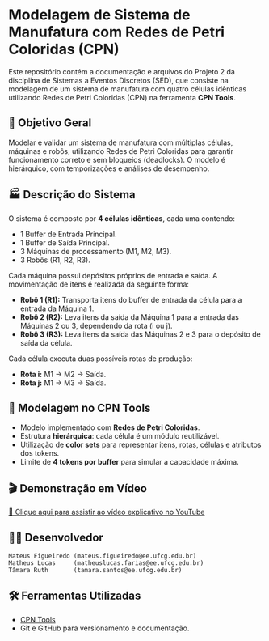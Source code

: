 # Modelagem de Sistema de Manufatura com Redes de Petri Coloridas (CPN)

Este repositório contém a documentação e arquivos do Projeto 2 da disciplina de Sistemas a Eventos Discretos (SED), que consiste na modelagem de um sistema de manufatura com quatro células idênticas utilizando Redes de Petri Coloridas (CPN) na ferramenta **CPN Tools**.

## 🎯 Objetivo Geral

Modelar e validar um sistema de manufatura com múltiplas células, máquinas e robôs, utilizando Redes de Petri Coloridas para garantir funcionamento correto e sem bloqueios (deadlocks). O modelo é hierárquico, com temporizações e análises de desempenho.

## 🏭 Descrição do Sistema

O sistema é composto por **4 células idênticas**, cada uma contendo:

- 1 Buffer de Entrada Principal.
- 1 Buffer de Saída Principal.
- 3 Máquinas de processamento (M1, M2, M3).
- 3 Robôs (R1, R2, R3).

Cada máquina possui depósitos próprios de entrada e saída. A movimentação de itens é realizada da seguinte forma:

- **Robô 1 (R1):** Transporta itens do buffer de entrada da célula para a entrada da Máquina 1.
- **Robô 2 (R2):** Leva itens da saída da Máquina 1 para a entrada das Máquinas 2 ou 3, dependendo da rota (i ou j).
- **Robô 3 (R3):** Leva itens da saída das Máquinas 2 e 3 para o depósito de saída da célula.

Cada célula executa duas possíveis rotas de produção:
- **Rota i:** M1 → M2 → Saída.
- **Rota j:** M1 → M3 → Saída.

## 🧠 Modelagem no CPN Tools

- Modelo implementado com **Redes de Petri Coloridas**.
- Estrutura **hierárquica**: cada célula é um módulo reutilizável.
- Utilização de **color sets** para representar itens, rotas, células e atributos dos tokens.
- Limite de **4 tokens por buffer** para simular a capacidade máxima.

## 🎬 Demonstração em Vídeo

[🔗 Clique aqui para assistir ao vídeo explicativo no YouTube](https://youtu.be/SEU_VIDEO_AQUI)

## 👨‍💻 Desenvolvedor

    Mateus Figueiredo (mateus.figueiredo@ee.ufcg.edu.br)
    Matheus Lucas     (matheuslucas.farias@ee.ufcg.edu.br)
    Tâmara Ruth       (tamara.santos@ee.ufcg.edu.br)

## 🛠️ Ferramentas Utilizadas

- [CPN Tools](https://cpntools.org)
- Git e GitHub para versionamento e documentação.

